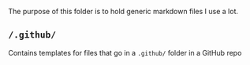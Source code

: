 The purpose of this folder is to hold generic markdown files I use a lot.

## `/.github/`
Contains templates for files that go in a `.github/` folder in a GitHub repo
